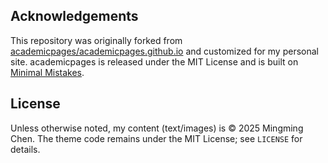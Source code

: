 ## Acknowledgements
This repository was originally forked from [academicpages/academicpages.github.io](https://github.com/academicpages/academicpages.github.io)
and customized for my personal site. academicpages is released under the MIT License and is built on
[Minimal Mistakes](https://github.com/mmistakes/minimal-mistakes).

## License
Unless otherwise noted, my content (text/images) is © 2025 Mingming Chen. The theme code remains under the MIT License;
see `LICENSE` for details.
